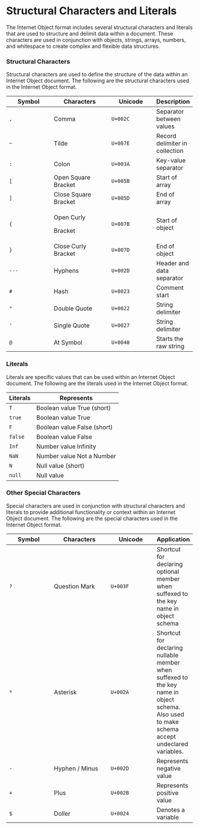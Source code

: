 # Structural Characters and Literals

The Internet Object format includes several structural characters and literals that are used to structure and delimit data within a document. These characters are used in conjunction with objects, strings, arrays, numbers, and whitespace to create complex and flexible data structures.

### Structural Characters

Structural characters are used to define the structure of the data within an Internet Object document. The following are the structural characters used in the Internet Object format.

<table><thead><tr><th width="155.09116809116807">Symbol</th><th width="198">Characters</th><th width="150">Unicode</th><th>Description</th></tr></thead><tbody><tr><td><code>,</code></td><td>Comma</td><td><code>U+002C</code></td><td>Separator between values</td></tr><tr><td><code>~</code></td><td>Tilde</td><td><code>U+007E</code></td><td>Record delimiter in collection</td></tr><tr><td><code>:</code></td><td>Colon</td><td><code>U+003A</code></td><td>Key-value separator</td></tr><tr><td><code>[</code></td><td>Open Square Bracket</td><td><code>U+005B</code></td><td>Start of array</td></tr><tr><td><code>]</code></td><td>Close Square Bracket</td><td><code>U+005D</code></td><td>End of array</td></tr><tr><td><code>{</code></td><td><p>Open Curly </p><p>Bracket</p></td><td><code>U+007B</code></td><td>Start of object</td></tr><tr><td><code>}</code></td><td>Close Curly Bracket</td><td><code>U+007D</code></td><td>End of object</td></tr><tr><td><code>---</code></td><td>Hyphens</td><td><code>U+002D</code></td><td>Header and data separator</td></tr><tr><td><code>#</code></td><td>Hash</td><td><code>U+0023</code></td><td>Comment start</td></tr><tr><td><code>"</code></td><td>Double Quote</td><td><code>U+0022</code></td><td>String delimiter</td></tr><tr><td><code>'</code></td><td>Single Quote</td><td><code>U+0027</code></td><td>String delimiter</td></tr><tr><td><code>@</code></td><td>At Symbol</td><td><code>U+0040</code></td><td>Starts the raw string</td></tr></tbody></table>

### Literals

Literals are specific values that can be used within an Internet Object document. The following are the literals used in the Internet Object format.

| Literals  | Represents                  |
| --------- | --------------------------- |
| `T`       | Boolean value True (short)  |
| `true`    | Boolean value True          |
| `F`       | Boolean value False (short) |
| `false`   | Boolean value False         |
| `Inf`     | Number value Infinity       |
| `NaN`     | Number value Not a Number   |
| `N`       | Null value (short)          |
| `null`    | Null value                  |

### Other Special Characters

Special characters are used in conjunction with structural characters and literals to provide additional functionality or context within an Internet Object document. The following are the special characters used in the Internet Object format.

<table><thead><tr><th width="150">Symbol</th><th width="186.44883815735832">Characters</th><th width="150">Unicode </th><th>Application</th></tr></thead><tbody><tr><td><code>?</code></td><td>Question Mark</td><td><code>U+003F</code></td><td>Shortcut for declaring optional member when suffexed to the key name in object schema</td></tr><tr><td><code>*</code></td><td>Asterisk</td><td><code>U+002A</code></td><td>Shortcut for declaring nullable member when suffexed to the key name in object schema. Also used to make schema accept undeclared variables.</td></tr><tr><td><code>-</code></td><td>Hyphen / Minus</td><td><code>U+002D</code></td><td>Represents negative value</td></tr><tr><td><code>+</code></td><td>Plus</td><td><code>U+002B</code></td><td>Represents positive value</td></tr><tr><td><code>$</code></td><td>Doller</td><td><code>U+0024</code></td><td>Denotes a variable</td></tr></tbody></table>

